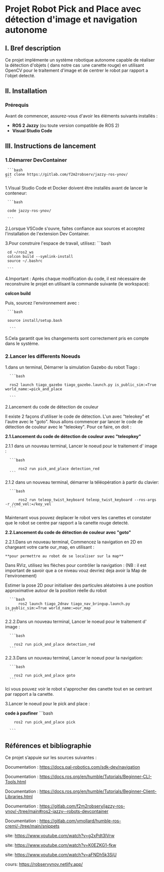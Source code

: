 # Projet Robot Pick and Place avec détection d'image et navigation autonome

## I. Bref description

  Ce projet implémente un système robotique autonome capable de réaliser la détection d'objets ( dans notre cas :une canette rouge) en utilisant OpenCV pour le traitement d'image et de centrer le robot par rapport a l'objet detecté. 

## II. Installation 

### Prérequis

Avant de commencer, assurez-vous d'avoir les éléments suivants installés :

- **ROS 2 Jazzy** (ou toute version compatible de ROS 2)
- **Visual Studio Code** 

  
## III. Instructions de lancement

### 1.Démarrer DevContainer
  
     ```bash
    git clone https://gitlab.com/f2m2robserv/jazzy-ros-ynov/
    ```

  1.Visual Studio Code et Docker doivent être installés avant de lancer le conteneur:

     ```bash
  
     code jazzy-ros-ynov/
  
     ```
    

  2.Lorsque VSCode s'ouvre, faites confiance aux sources et acceptez l'installation de l'extension Dev Container.

  3.Pour construire l'espace de travail, utilisez:
    ```bash
     
     cd ~/ros2_ws
     colcon build --symlink-install
     source ~/.bashrc
  
     ```
    

   
  4.Important : Après chaque modification du code, il est nécessaire  de reconstruire le projet en utilisant la commande suivante (le  workspace):
   
   **colcon build**

 Puis, sourcez l'environnement avec :
 
     ```bash
    
     source install/setup.bash
    
      ```

 5.Cela garantit que les changements sont correctement pris en compte dans le système.

 
### 2.Lancer les differents Noeuds
  
1.dans un terminal, Démarrer la simulation Gazebo du robot Tiago :

      ```bash
      
      ros2 launch tiago_gazebo tiago_gazebo.launch.py is_public_sim:=True world_name:=pick_and_place
    
      ```
2.Lancement du code de détection de couleur

  Il existe 2 façons d'utiliser le code de détection. L'un avec "teleokey" et l'autre avec le "goto".
  Nous allons commencer par lancer le code de détection de couleur avec le "teleokey". Pour ce faire, on doit :


**2.1.Lancement du code de détection de couleur avec "teleopkey"**

2.1.1 dans un nouveau terminal, Lancer le noeud pour le traitement d' image :
  
      ```bash
    
          ros2 run pick_and_place detection_red
      ```

2.1.2 dans un nouveau terminal, démarrer la téléopération à partir du clavier:

      ```bash
    
          ros2 run teleop_twist_keyboard teleop_twist_keyboard --ros-args -r /cmd_vel:=/key_vel
      ```
Maintenant vous pouvez deplacer le robot vers les canettes et constater que le robot se centre par rapport a la canette rouge detecté.


**2.2.Lancement du code de détection de couleur avec "goto"**

2.2.1.Dans un nouveau terminal, Commencez la navigation en 2D en chargeant votre carte our_map, en utilisant :

    **pour permettre au robot de se localiser sur la map**
    
  Dans RViz, utilisez les flèches pour contrôler la navigation : (NB : il est important de savoir que a ce niveau vouz devriez deja avoir la Map de l'environement)

  Estimer la pose 2D pour initialiser des particules aléatoires à une position approximative autour de la position réelle du robot
    
      ```bash 
          ros2 launch tiago_2dnav tiago_nav_bringup.launch.py is_public_sim:=True world_name:=our_map
      ```



2.2.2.Dans un nouveau terminal, Lancer le noeud pour le traitement d' image : 

      ```bash
    
        ros2 run pick_and_place detection_red
      ```
  
2.2.3.Dans un nouveau terminal, Lancer le noeud pour la navigation: 

      ```bash
    
        ros2 run pick_and_place goto
      ```

  Ici vous pouvez voir le robot s'approcher des canette tout en se centrant par rapport a la canette.

  
3.Lancer le noeud pour le pick and place :

  **code à paufiner**
      ```bash
    
        ros2 run pick_and_place pick
    
      ```

  
## Références et bibliographie
Ce projet s’appuie sur les sources suivantes :

Documentation : https://docs.pal-robotics.com/sdk-dev/navigation

Documentation : https://docs.ros.org/en/humble/Tutorials/Beginner-CLI-Tools.html

Documentation : https://docs.ros.org/en/humble/Tutorials/Beginner-Client-Libraries.html

Documentation : https://gitlab.com/f2m2robserv/jazzy-ros-ynov/-/tree/main#ros2-jazzy--robots-devcontainer

Documentation : https://gitlab.com/ymollard/humble-ros-cremi/-/tree/main/snippets

site: https://www.youtube.com/watch?v=g2xPdt3lVrw

site: https://www.youtube.com/watch?v=K0EZKG1-fkw

site: https://www.youtube.com/watch?v=aFNDh5k3SjU

cours: https://robservynov.netlify.app/












